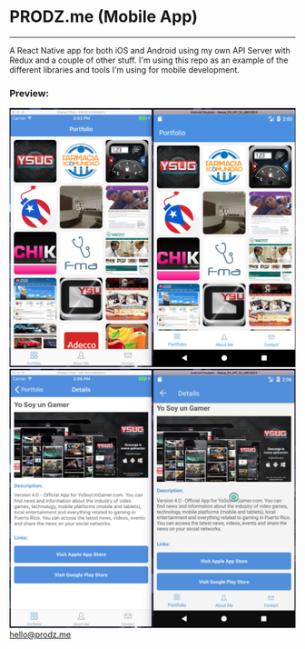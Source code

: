 # PRODZ.me (Mobile App)
______

A React Native app for both iOS and Android using my own API Server with Redux and a couple of other stuff. I'm using this repo as an example of the different libraries and tools I'm using for mobile development.

### Preview: 

![](src/images/screenshot_1.jpg)
![](src/images/screenshot_2.jpg)
hello@prodz.me